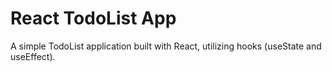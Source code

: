 # React TodoList App

A simple TodoList application built with React, utilizing hooks (useState and useEffect).
